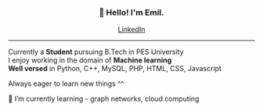 

<h3 align="center">👋 Hello! I'm Emil.</h3>

<p align="center">
  <a href="https://www.linkedin.com/in/emil-bluemax-212272210/">LinkedIn</a>
</p>

 ---
 
 <p align="centre">
  Currently a <b>Student</b> pursuing B.Tech in PES University <br>
  I enjoy working in the domain of <b>Machine learning</b>  <br>
  <b>Well versed</b> in Python, C++, MySQL, PHP, HTML, CSS, Javascript<br>
  
  Always eager to learn new things ^^
  
  🌱 I’m currently learning - graph networks, cloud computing
</p>


<!--
**emilbluemax/emilbluemax** is a ✨ _special_ ✨ repository because its `README.md` (this file) appears on your GitHub profile.

Here are some ideas to get you started:

- 🔭 I’m currently working on ...
- 🌱 I’m currently learning ...
- 👯 I’m looking to collaborate on ...
- 🤔 I’m looking for help with ...
- 💬 Ask me about ...
- 📫 How to reach me: ...
- 😄 Pronouns: ...
- ⚡ Fun fact: ...
-->
